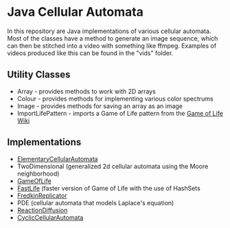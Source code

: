 # Java Cellular Automata

In this repository are Java implementations of various cellular automata. Most of the classes have a method to generate an image sequence, which can then be stitched into a video with something like ffmpeg. Examples of videos produced like this can be found in the "vids" folder.
## Utility Classes
* Array - provides methods to work with 2D arrays
* Colour - provides methods for implementing various color spectrums
* Image - provides methods for saving an array as an image
* ImportLifePattern - imports a Game of Life pattern from the [Game of Life Wiki](http://www.conwaylife.com/wiki/Main_Page)
## Implementations
* [ElementaryCellularAutomata](mathworld.wolfram.com/ElementaryCellularAutomaton.html)
* TwoDimensional (generalized 2d cellular automata using the Moore neighborhood)
* [GameOfLife](https://en.wikipedia.org/wiki/Conway%27s_Game_of_Life)
* [FastLife](https://github.com/norvig/pytudes/blob/master/ipynb/Life.ipynb) (faster version of Game of Life with the use of HashSets
* [FredkinReplicator](https://www.youtube.com/watch?v=_UtCli1SgjI)
* PDE (cellular automata that models Laplace's equation)
* [ReactionDiffusion](https://thecodingtrain.com/CodingChallenges/013-reactiondiffusion-p5.html)
* [CyclicCellularAutomata](https://softologyblog.wordpress.com/2013/08/29/cyclic-cellular-automata/)
